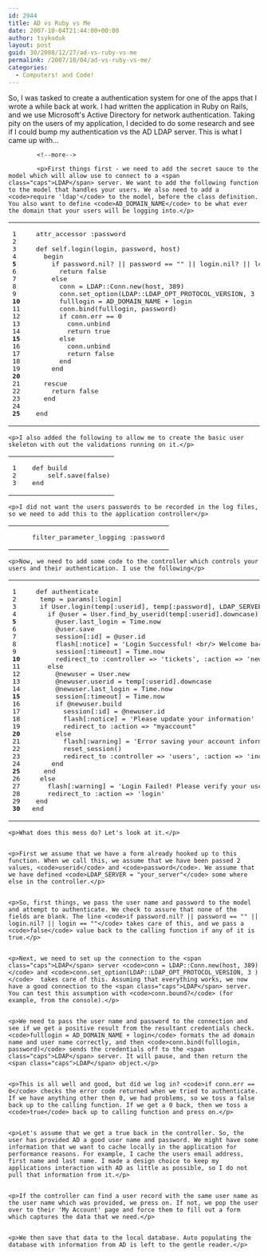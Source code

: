 ```yaml
---
id: 2944
title: AD vs Ruby vs Me
date: 2007-10-04T21:44:00+00:00
author: tsykoduk
layout: post
guid: 30/2008/12/27/ad-vs-ruby-vs-me
permalink: /2007/10/04/ad-vs-ruby-vs-me/
categories:
  - Computers! and Code!
---
```

<p>So, I was tasked to create a authentication system for one of the apps that I wrote a while back at work. I had written the application in Ruby on Rails, and we use Microsoft's Active Directory for network authentication. Taking pity on the users of my application, I decided to do some research and see if I could bump my authentication vs the <span class="caps">AD LDAP</span> server. This is what I came up with...</p>

            <!--more-->

            <p>First things first - we need to add the secret sauce to the model which will allow use to connect to a <span class="caps">LDAP</span> server. We want to add the following function to the model that handles your users. We also need to add a <code>require 'ldap'</code> to the model, before the class definition. You also want to define <code>AD_DOMAIN_NAME</code> to be what ever the domain that your users will be logging into.</p>


<table class="CodeRay"><tr>
  <td class="line_numbers" title="click to toggle" onclick="with (this.firstChild.style) { display = (display == '') ? 'none' : '' }"><pre>1<tt>
</tt>2<tt>
</tt>3<tt>
</tt>4<tt>
</tt><strong>5</strong><tt>
</tt>6<tt>
</tt>7<tt>
</tt>8<tt>
</tt>9<tt>
</tt><strong>10</strong><tt>
</tt>11<tt>
</tt>12<tt>
</tt>13<tt>
</tt>14<tt>
</tt><strong>15</strong><tt>
</tt>16<tt>
</tt>17<tt>
</tt>18<tt>
</tt>19<tt>
</tt><strong>20</strong><tt>
</tt>21<tt>
</tt>22<tt>
</tt>23<tt>
</tt>24<tt>
</tt><strong>25</strong><tt>
</tt></pre></td>
  <td class="code"><pre ondblclick="with (this.style) { overflow = (overflow == 'auto' || overflow == '') ? 'visible' : 'auto' }">  attr_accessor <span class="sy">:password</span><tt>
</tt>  <tt>
</tt>  <span class="r">def</span> <span class="pc">self</span>.login(login, password, host)<tt>
</tt>    <span class="r">begin</span><tt>
</tt>      <span class="r">if</span> password.nil? || password == <span class="s"><span class="dl">&quot;</span><span class="dl">&quot;</span></span> || login.nil? || login == <span class="s"><span class="dl">&quot;</span><span class="dl">&quot;</span></span><tt>
</tt>        <span class="r">return</span> <span class="pc">false</span><tt>
</tt>      <span class="r">else</span><tt>
</tt>        conn = <span class="co">LDAP</span>::<span class="co">Conn</span>.new(host, <span class="i">389</span>)<tt>
</tt>        conn.set_option(<span class="co">LDAP</span>::<span class="co">LDAP_OPT_PROTOCOL_VERSION</span>, <span class="i">3</span> )<tt>
</tt>        fulllogin = <span class="co">AD_DOMAIN_NAME</span> + login<tt>
</tt>        conn.bind(fulllogin, password)<tt>
</tt>        <span class="r">if</span> conn.err == <span class="i">0</span><tt>
</tt>          conn.unbind<tt>
</tt>          <span class="r">return</span> <span class="pc">true</span><tt>
</tt>        <span class="r">else</span><tt>
</tt>          conn.unbind<tt>
</tt>          <span class="r">return</span> <span class="pc">false</span><tt>
</tt>        <span class="r">end</span><tt>
</tt>      <span class="r">end</span><tt>
</tt>      <tt>
</tt>    <span class="r">rescue</span><tt>
</tt>      <span class="r">return</span> <span class="pc">false</span><tt>
</tt>    <span class="r">end</span><tt>
</tt>  <tt>
</tt>  <span class="r">end</span></pre></td>
</tr></table>


	<p>I also added the following to allow me to create the basic user skeleton with out the validations running on it.</p>


<table class="CodeRay"><tr>
  <td class="line_numbers" title="click to toggle" onclick="with (this.firstChild.style) { display = (display == '') ? 'none' : '' }"><pre>1<tt>
</tt>2<tt>
</tt>3<tt>
</tt></pre></td>
  <td class="code"><pre ondblclick="with (this.style) { overflow = (overflow == 'auto' || overflow == '') ? 'visible' : 'auto' }">  <span class="r">def</span> <span class="fu">build</span><tt>
</tt>      <span class="pc">self</span>.save(<span class="pc">false</span>)<tt>
</tt>  <span class="r">end</span></pre></td>
</tr></table>


	<p>I did not want the users passwords to be recorded in the log files, so we need to add this to the application controller</p>


<table class="CodeRay"><tr>
  <td class="line_numbers" title="click to toggle" onclick="with (this.firstChild.style) { display = (display == '') ? 'none' : '' }"><pre><tt>
</tt></pre></td>
  <td class="code"><pre ondblclick="with (this.style) { overflow = (overflow == 'auto' || overflow == '') ? 'visible' : 'auto' }">   filter_parameter_logging <span class="sy">:password</span></pre></td>
</tr></table>


	<p>Now, we need to add some code to the controller which controls your users and their authentication. I use the following</p>


<table class="CodeRay"><tr>
  <td class="line_numbers" title="click to toggle" onclick="with (this.firstChild.style) { display = (display == '') ? 'none' : '' }"><pre>1<tt>
</tt>2<tt>
</tt>3<tt>
</tt>4<tt>
</tt><strong>5</strong><tt>
</tt>6<tt>
</tt>7<tt>
</tt>8<tt>
</tt>9<tt>
</tt><strong>10</strong><tt>
</tt>11<tt>
</tt>12<tt>
</tt>13<tt>
</tt>14<tt>
</tt><strong>15</strong><tt>
</tt>16<tt>
</tt>17<tt>
</tt>18<tt>
</tt>19<tt>
</tt><strong>20</strong><tt>
</tt>21<tt>
</tt>22<tt>
</tt>23<tt>
</tt>24<tt>
</tt><strong>25</strong><tt>
</tt>26<tt>
</tt>27<tt>
</tt>28<tt>
</tt>29<tt>
</tt><strong>30</strong><tt>
</tt></pre></td>
  <td class="code"><pre ondblclick="with (this.style) { overflow = (overflow == 'auto' || overflow == '') ? 'visible' : 'auto' }">  <span class="r">def</span> <span class="fu">authenticate</span><tt>
</tt>   temp = params[<span class="sy">:login</span>]<tt>
</tt>   <span class="r">if</span> <span class="co">User</span>.login(temp[<span class="sy">:userid</span>], temp[<span class="sy">:password</span>], <span class="co">LDAP_SERVER</span>)<tt>
</tt>     <span class="r">if</span> <span class="iv">@user</span> = <span class="co">User</span>.find_by_userid(temp[<span class="sy">:userid</span>].downcase)<tt>
</tt>       <span class="iv">@user</span>.last_login = <span class="co">Time</span>.now<tt>
</tt>       <span class="iv">@user</span>.save<tt>
</tt>       session[<span class="sy">:id</span>] = <span class="iv">@user</span>.id<tt>
</tt>       flash[<span class="sy">:notice</span>] = <span class="s"><span class="dl">'</span><span class="k">Login Successful! &lt;br/&gt; Welcome back, </span><span class="dl">'</span></span> + <span class="iv">@user</span>.firstname<tt>
</tt>       session[<span class="sy">:timeout</span>] = <span class="co">Time</span>.now<tt>
</tt>       redirect_to <span class="sy">:controller</span> =&gt; <span class="s"><span class="dl">'</span><span class="k">tickets</span><span class="dl">'</span></span>, <span class="sy">:action</span> =&gt; <span class="s"><span class="dl">'</span><span class="k">new</span><span class="dl">'</span></span><tt>
</tt>     <span class="r">else</span><tt>
</tt>       <span class="iv">@newuser</span> = <span class="co">User</span>.new<tt>
</tt>       <span class="iv">@newuser</span>.userid = temp[<span class="sy">:userid</span>].downcase<tt>
</tt>       <span class="iv">@newuser</span>.last_login = <span class="co">Time</span>.now<tt>
</tt>       session[<span class="sy">:timeout</span>] = <span class="co">Time</span>.now<tt>
</tt>       <span class="r">if</span> <span class="iv">@newuser</span>.build<tt>
</tt>         session[<span class="sy">:id</span>] = <span class="iv">@newuser</span>.id<tt>
</tt>         flash[<span class="sy">:notice</span>] = <span class="s"><span class="dl">'</span><span class="k">Please update your information</span><span class="dl">'</span></span><tt>
</tt>         redirect_to <span class="sy">:action</span> =&gt; <span class="s"><span class="dl">&quot;</span><span class="k">myaccount</span><span class="dl">&quot;</span></span><tt>
</tt>       <span class="r">else</span><tt>
</tt>         flash[<span class="sy">:warning</span>] = <span class="s"><span class="dl">'</span><span class="k">Error saving your account information</span><span class="dl">'</span></span><tt>
</tt>         reset_session()<tt>
</tt>         redirect_to <span class="sy">:controller</span> =&gt; <span class="s"><span class="dl">'</span><span class="k">users</span><span class="dl">'</span></span>, <span class="sy">:action</span> =&gt; <span class="s"><span class="dl">'</span><span class="k">index</span><span class="dl">'</span></span><tt>
</tt>      <span class="r">end</span><tt>
</tt>    <span class="r">end</span><tt>
</tt>   <span class="r">else</span><tt>
</tt>     flash[<span class="sy">:warning</span>] = <span class="s"><span class="dl">'</span><span class="k">Login Failed! Please verify your user ID and password and try again</span><span class="dl">'</span></span><tt>
</tt>     redirect_to <span class="sy">:action</span> =&gt; <span class="s"><span class="dl">'</span><span class="k">login</span><span class="dl">'</span></span><tt>
</tt>  <span class="r">end</span> <tt>
</tt> <span class="r">end</span></pre></td>
</tr></table>


	<p>What does this mess do? Let's look at it.</p>


	<p>First we assume that we have a form already hooked up to this function. When we call this, we assume that we have been passed 2 values, <code>userid</code> and <code>password</code>. We assume that we have defined <code>LDAP_SERVER = "your_server"</code> some where else in the controller.</p>


	<p>So, first things, we pass the user name and password to the model and attempt to authenticate. We check to assure that none of the fields are blank. The line <code>if password.nil? || password == "" || login.nil? || login == ""</code> takes care of this, and we pass a <code>false</code> value back to the calling function if any of it is true.</p>


	<p>Next, we need to set up the connection to the <span class="caps">LDAP</span> server <code>conn = LDAP::Conn.new(host, 389)</code> and <code>conn.set_option(LDAP::LDAP_OPT_PROTOCOL_VERSION, 3 )</code>  takes care of this. Assuming that everything works, we now have a good connection to the <span class="caps">LDAP</span> server. You can test this assumption with <code>conn.bound?</code> (for example, from the console).</p>


	<p>We need to pass the user name and password to the connection and see if we get a positive result from the resultant credentials check. <code>fulllogin = AD_DOMAIN_NAME + login</code> formats the ad domain name and user name correctly, and then <code>conn.bind(fulllogin, password)</code> sends the credentials off to the <span class="caps">LDAP</span> server. It will pause, and then return the <span class="caps">LDAP</span> object.</p>


	<p>This is all well and good, but did we log in? <code>if conn.err == 0</code> checks the error code returned when we tried to authenticate. If we have anything other then 0, we had problems, so we toss a false back up to the calling function. If we get a 0 back, then we toss a <code>true</code> back up to calling function and press on.</p>


	<p>Let's assume that we get a true back in the controller. So, the user has provided AD a good user name and password. We might have some information that we want to cache locally in the application for performance reasons. For example, I cache the users email address, first name and last name. I made a design choice to keep my applications interaction with AD as little as possible, so I do not pull that information from it.</p>


	<p>If the controller can find a user record with the same user name as the user name which was provided, we press on. If not, we pop the user over to their 'My Account' page and force them to fill out a form which captures the data that we need.</p>


	<p>We then save that data to the local database. Auto populating the database with information from AD is left to the gentle reader.</p>